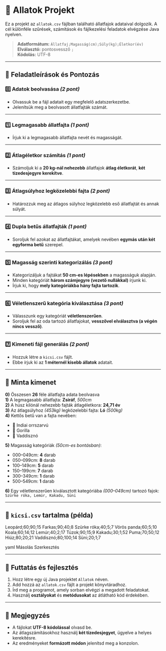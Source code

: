 # 🐾 Allatok Projekt

Ez a projekt az `allatok.csv` fájlban található állatfajok adataival dolgozik. A cél különféle szűrések, számítások és fájlkezelési feladatok elvégzése Java nyelven.

> **Adatformátum:** `Állatfaj;Magasság(cm);Súly(kg);Életkor(év)`  
> **Elválasztó:** pontosvessző `;`  
> **Kódolás:** UTF-8  

---

## 📂 Feladatleírások és Pontozás

### 0️⃣ Adatok beolvasása *(2 pont)*
- Olvassuk be a fájl adatait egy megfelelő adatszerkezetbe.
- Jelenítsük meg a beolvasott állatfajták számát.

---

### 1️⃣ Legmagasabb állatfajta *(1 pont)*
- Írjuk ki a legmagasabb állatfajta nevét és magasságát.

---

### 2️⃣ Átlagéletkor számítás *(1 pont)*
- Számoljuk ki a **20 kg-nál nehezebb** állatfajok **átlag életkorát**, **két tizedesjegyre kerekítve**.

---

### 3️⃣ Átlagsúlyhoz legközelebbi fajta *(2 pont)*
- Határozzuk meg az átlagos súlyhoz legközelebb eső állatfajtát és annak súlyát.

---

### 4️⃣ Dupla betűs állatfajták *(1 pont)*
- Soroljuk fel azokat az állatfajtákat, amelyek nevében **egymás után két egyforma betű** szerepel.

---

### 5️⃣ Magasság szerinti kategorizálás *(3 pont)*
- Kategorizáljuk a fajtákat **50 cm-es lépésekben** a magasságuk alapján.
- Minden kategóriát **három számjegyre (vezető nullákkal)** írjunk ki.
- Írjuk ki, hogy **mely kategóriákba hány fajta tartozik**.

---

### 6️⃣ Véletlenszerű kategória kiválasztása *(3 pont)*
- Válasszunk egy kategóriát **véletlenszerűen**.
- Soroljuk fel az oda tartozó állatfajokat, **vesszővel elválasztva (a végén nincs vessző)**.

---

### 7️⃣ Kimeneti fájl generálás *(2 pont)*
- Hozzuk létre a `kicsi.csv` fájlt.
- Ebbe írjuk ki az **1 méternél kisebb állatok** adatait.

---

## 🧪 Minta kimenet

**0)** Összesen **26** féle állatfajta adata beolvasva  
**1)** A legmagasabb állatfajta: **Zsiráf**, *500cm*  
**2)** A húsz kilónál nehezebb fajták átlagéletkora: **24,71 év**  
**3)** Az átlagsúlyhoz *(453kg)* legközelebbi fajta: **Ló** *(500kg)*  
**4)** Kettős betű van a fajta nevében:
- 🦏 Indiai orrszarvú  
- 🦍 Gorilla  
- 🐗 Vaddisznó  

**5)** Magasság kategóriák *(50cm-es bontásban)*:
- 000–049cm: **4** darab  
- 050–099cm: **8** darab  
- 100–149cm: **5** darab  
- 150–199cm: **7** darab  
- 300–349cm: **1** darab  
- 500–549cm: **1** darab  

**6)** Egy véletlenszerűen kiválasztott kategóriába *(000–049cm)* tartozó fajok:  
`Szürke róka, Lemúr, Kakadu, Süni`

---

## 🧾 `kicsi.csv` tartalma (példa)
Leopárd;60;90;15
Farkas;90;40;8
Szürke róka;40;5;7
Vörös panda;60;5;10
Koala;60;14;12
Lemúr;40;2;17
Túzok;90;15;9
Kakadu;30;1;52
Puma;70;50;12
Hiúz;80;20;21
Vaddisznó;80;100;14
Süni;20;1;7

yaml
Másolás
Szerkesztés

---

## 🚀 Futtatás és fejlesztés

1. Hozz létre egy új Java projektet `Allatok` néven.
2. Add hozzá az `allatok.csv` fájlt a projekt könyvtáradhoz.
3. Írd meg a programot, amely sorban elvégzi a megadott feladatokat.
4. Használj **osztályokat** és **metódusokat** az átlátható kód érdekében.

---

## 📌 Megjegyzés

- A fájlokat **UTF-8 kódolással** olvasd be.
- Az átlagszámításokhoz használj **két tizedesjegyet**, ügyelve a helyes kerekítésre.
- Az eredményeket **formázott módon** jelenítsd meg a konzolon.


